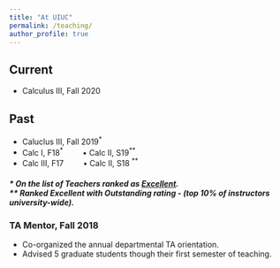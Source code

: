 ```yaml
---
title: "At UIUC"
permalink: /teaching/
author_profile: true
---
```


## Current 

* Calculus III, Fall 2020

## Past

   * Caluclus III, Fall 2019<sup>*</sup>
   * Calc I,   F18<sup>*</sup> &nbsp;  &nbsp;  &nbsp;  &nbsp;   • Calc II,  S19<sup>**</sup>
   * Calc III, F17   &nbsp;  &nbsp;  &nbsp;  &nbsp;     • Calc II,  S18 <sup>**</sup>
  

##### * On the list of Teachers ranked as <a href="https://citl.illinois.edu/citl-101/measurement-evaluation/teaching-evaluation/teaching-evaluations(ices)/teachers-ranked-as-excellent" target="_blank"> Excellent</a>.<br> ** Ranked Excellent with <i>Outstanding</i> rating - (top 10% of instructors university-wide).

### TA Mentor, Fall 2018
   * Co-organized the annual departmental TA orientation.
   * Advised 5 graduate students though their first semester of teaching.
